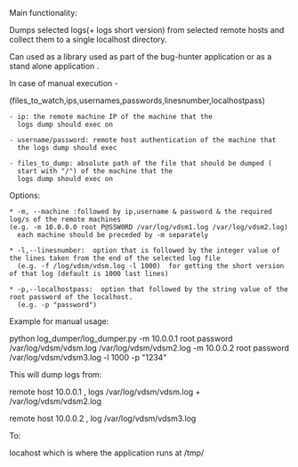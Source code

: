Main functionality:

Dumps selected logs(+ logs short version) from selected remote hosts and collect them to a single localhost directory.

Can used as a library used as part of the bug-hunter application or as a stand alone application .

In case of manual execution -

(files_to_watch,ips,usernames,passwords,linesnumber,localhostpass)

    - ip: the remote machine IP of the machine that the
      logs dump should exec on
    
    - username/password: remote host authentication of the machine that
      the logs dump should exec 
      
    - files_to_dump: absolute path of the file that should be dumped (
      start with "/") of the machine that the
      logs dump should exec on
      
Options:

    * -m, --machine :followed by ip,username & password & the required log/s of the remote machines 
    (e.g. -m 10.0.0.0 root P@SSW0RD /var/log/vdsm1.log /var/log/vdsm2.log)
      each machine should be preceded by -m separately

    * -l,--linesnumber:  option that is followed by the integer value of the lines taken from the end of the selected log file
      (e.g. -f /log/vdsm/vdsm.log -l 1000)  for getting the short version of that log (default is 1000 last lines)
    
    * -p,--localhostpass:  option that followed by the string value of the root password of the localhost.
      (e.g. -p "password")

Example for manual usage:

python log_dumper/log_dumper.py -m 10.0.0.1 root password /var/log/vdsm/vdsm.log /var/log/vdsm/vdsm2.log -m 10.0.0.2 root password /var/log/vdsm/vdsm3.log -l 1000 -p "1234"

This will dump logs
from:
 
 remote host 10.0.0.1 , logs /var/log/vdsm/vdsm.log + /var/log/vdsm/vdsm2.log
 
 remote host 10.0.0.2 , log /var/log/vdsm/vdsm3.log
 
To:

locahost which is where the application runs at /tmp/<timestamp>
